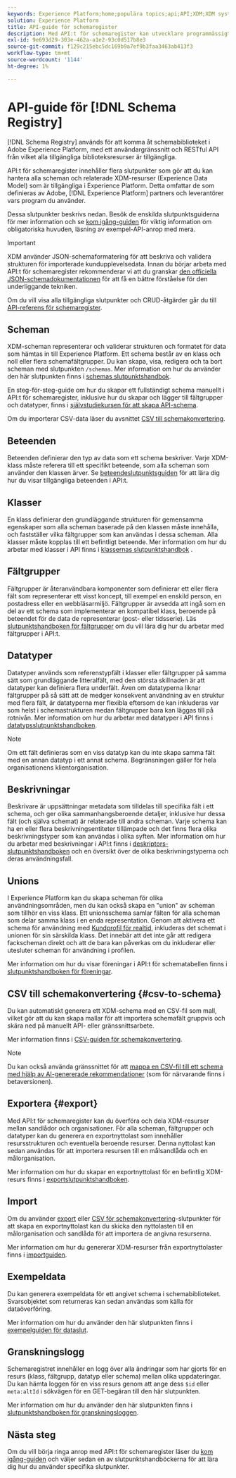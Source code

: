 ```yaml
---
keywords: Experience Platform;home;populära topics;api;API;XDM;XDM system;experience data model;Experience data model;experience data model;data model;data model;schema register;schema Registry;
solution: Experience Platform
title: API-guide för schemaregister
description: Med API:t för schemaregister kan utvecklare programmässigt hantera alla scheman och relaterade XDM-resurser (Experience Data Model) inom Adobe Experience Platform. Följ den här användarhandboken om du vill lära dig hur du utför viktiga åtgärder med API:t.
exl-id: 9e693d29-303e-462a-a1e2-93c0d517b8e3
source-git-commit: f129c215ebc5dc169b9a7ef9b3faa3463ab413f3
workflow-type: tm+mt
source-wordcount: '1144'
ht-degree: 1%

---
```


# API-guide för [!DNL Schema Registry]

[!DNL Schema Registry] används för att komma åt schemabiblioteket i Adobe Experience Platform, med ett användargränssnitt och RESTful API från vilket alla tillgängliga biblioteksresurser är tillgängliga.

API:t för schemaregister innehåller flera slutpunkter som gör att du kan hantera alla scheman och relaterade XDM-resurser (Experience Data Model) som är tillgängliga i Experience Platform. Detta omfattar de som definieras av Adobe, [!DNL Experience Platform] partners och leverantörer vars program du använder.

Dessa slutpunkter beskrivs nedan. Besök de enskilda slutpunktsguiderna för mer information och se [kom igång-guiden](./getting-started.md) för viktig information om obligatoriska huvuden, läsning av exempel-API-anrop med mera.

>[!IMPORTANT]
>
>XDM använder JSON-schemaformatering för att beskriva och validera strukturen för importerade kundupplevelsedata. Innan du börjar arbeta med API:t för schemaregister rekommenderar vi att du granskar [den officiella JSON-schemadokumentationen](https://json-schema.org/) för att få en bättre förståelse för den underliggande tekniken.

Om du vill visa alla tillgängliga slutpunkter och CRUD-åtgärder går du till [API-referens för schemaregister](https://www.adobe.io/experience-platform-apis/references/schema-registry/).

## Scheman

XDM-scheman representerar och validerar strukturen och formatet för data som hämtas in till Experience Platform. Ett schema består av en klass och noll eller flera schemafältgrupper. Du kan skapa, visa, redigera och ta bort scheman med slutpunkten `/schemas`. Mer information om hur du använder den här slutpunkten finns i [schemas slutpunktshandbok](./schemas.md).

En steg-för-steg-guide om hur du skapar ett fullständigt schema manuellt i API:t för schemaregister, inklusive hur du skapar och lägger till fältgrupper och datatyper, finns i [självstudiekursen för att skapa API-schema](../tutorials/create-schema-api.md).

Om du importerar CSV-data läser du avsnittet [CSV till schemakonvertering](#csv-to-schema).

## Beteenden

Beteenden definierar den typ av data som ett schema beskriver. Varje XDM-klass måste referera till ett specifikt beteende, som alla scheman som använder den klassen ärver. Se [beteendeslutpunktsguiden](./behaviors.md) för att lära dig hur du visar tillgängliga beteenden i API:t.

## Klasser

En klass definierar den grundläggande strukturen för gemensamma egenskaper som alla scheman baserade på den klassen måste innehålla, och fastställer vilka fältgrupper som kan användas i dessa scheman. Alla klasser måste kopplas till ett befintligt beteende. Mer information om hur du arbetar med klasser i API finns i [klassernas slutpunktshandbok](./classes.md) .

## Fältgrupper

Fältgrupper är återanvändbara komponenter som definierar ett eller flera fält som representerar ett visst koncept, till exempel en enskild person, en postadress eller en webbläsarmiljö. Fältgrupper är avsedda att ingå som en del av ett schema som implementerar en kompatibel klass, beroende på beteendet för de data de representerar (post- eller tidsserie). Läs [slutpunktshandboken för fältgrupper](./field-groups.md) om du vill lära dig hur du arbetar med fältgrupper i API:t.

## Datatyper

Datatyper används som referenstypfält i klasser eller fältgrupper på samma sätt som grundläggande litteralfält, med den största skillnaden är att datatyper kan definiera flera underfält. Även om datatyperna liknar fältgrupper på så sätt att de medger konsekvent användning av en struktur med flera fält, är datatyperna mer flexibla eftersom de kan inkluderas var som helst i schemastrukturen medan fältgrupper bara kan läggas till på rotnivån. Mer information om hur du arbetar med datatyper i API finns i [datatypsslutpunktshandboken](./data-types.md).

>[!NOTE]
>
>Om ett fält definieras som en viss datatyp kan du inte skapa samma fält med en annan datatyp i ett annat schema. Begränsningen gäller för hela organisationens klientorganisation.

## Beskrivningar

Beskrivare är uppsättningar metadata som tilldelas till specifika fält i ett schema, och ger olika sammanhangsberoende detaljer, inklusive hur dessa fält (och själva schemat) är relaterade till andra scheman. Varje schema kan ha en eller flera beskrivningsentiteter tillämpade och det finns flera olika beskrivningstyper som kan användas i olika syften. Mer information om hur du arbetar med beskrivningar i API:t finns i [deskriptors-slutpunktshandboken](./descriptors.md) och en översikt över de olika beskrivningstyperna och deras användningsfall.

## Unions

I Experience Platform kan du skapa scheman för olika användningsområden, men du kan också skapa en &quot;union&quot; av scheman som tillhör en viss klass. Ett unionsschema samlar fälten för alla scheman som delar samma klass i en enda representation. Genom att aktivera ett schema för användning med [Kundprofil för realtid](../../profile/home.md), inkluderas det schemat i unionen för sin särskilda klass. Det innebär att det inte går att redigera fackscheman direkt och att de bara kan påverkas om du inkluderar eller utesluter scheman för användning i profilen.

Mer information om hur du visar föreningar i API:t för schematabellen finns i [slutpunktshandboken för föreningar](./unions.md).

## CSV till schemakonvertering {#csv-to-schema}

Du kan automatiskt generera ett XDM-schema med en CSV-fil som mall, vilket gör att du kan skapa mallar för att importera schemafält gruppvis och skära ned på manuellt API- eller gränssnittsarbete.

Mer information finns i [CSV-guiden för schemakonvertering](./export.md).

>[!NOTE]
>
>Du kan också använda gränssnittet för att [mappa en CSV-fil till ett schema med hjälp av AI-genererade rekommendationer](../../ingestion/tutorials/map-csv/recommendations.md) (som för närvarande finns i betaversionen).

## Exportera {#export}

Med API:t för schemaregister kan du överföra och dela XDM-resurser mellan sandlådor och organisationer. För alla scheman, fältgrupper och datatyper kan du generera en exportnyttolast som innehåller resursstrukturen och eventuella beroende resurser. Denna nyttolast kan sedan användas för att importera resursen till en målsandlåda och en målorganisation.

Mer information om hur du skapar en exportnyttolast för en befintlig XDM-resurs finns i [exportslutpunktshandboken](./export.md).

## Import

Om du använder [export](#export) eller [ CSV för schemakonvertering](./import.md)-slutpunkter för att skapa en exportnyttolast kan du skicka den nyttolasten till en målorganisation och sandlåda för att importera de angivna resurserna.

Mer information om hur du genererar XDM-resurser från exportnyttolaster finns i [importguiden](./export.md).

## Exempeldata

Du kan generera exempeldata för ett angivet schema i schemabiblioteket. Svarsobjektet som returneras kan sedan användas som källa för dataöverföring.

Mer information om hur du använder den här slutpunkten finns i [exempelguiden för dataslut](./sample-data.md).

## Granskningslogg

Schemaregistret innehåller en logg över alla ändringar som har gjorts för en resurs (klass, fältgrupp, datatyp eller schema) mellan olika uppdateringar. Du kan hämta loggen för en viss resurs genom att ange dess `$id` eller `meta:altId` i sökvägen för en GET-begäran till den här slutpunkten.

Mer information om hur du använder den här slutpunkten finns i [slutpunktshandboken för granskningsloggen](./audit-log.md).

## Nästa steg

Om du vill börja ringa anrop med API:t för schemaregister läser du [kom igång-guiden](./getting-started.md) och väljer sedan en av slutpunktshandböckerna för att lära dig hur du använder specifika slutpunkter.
